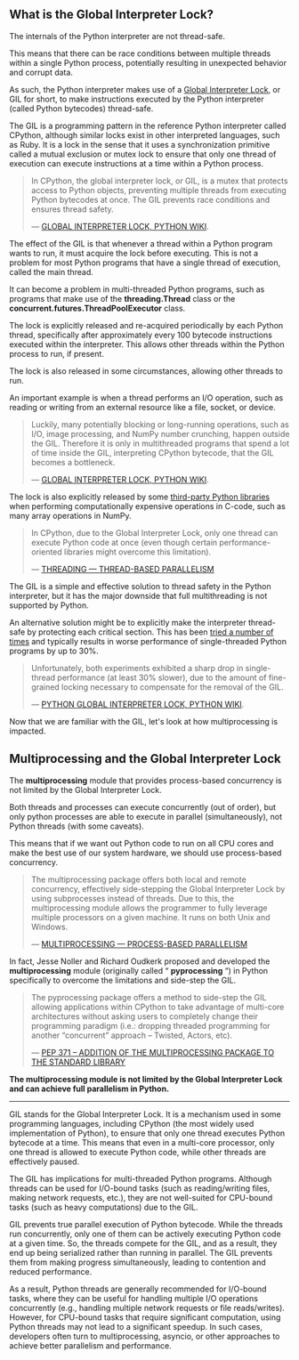 


## What is the Global Interpreter Lock?

The internals of the Python interpreter are not thread-safe.

This means that there can be race conditions between multiple threads within a single Python process, potentially resulting in unexpected behavior and corrupt data.

As such, the Python interpreter makes use of a [Global Interpreter Lock](https://en.wikipedia.org/wiki/Global_interpreter_lock), or GIL for short, to make instructions executed by the Python interpreter (called Python bytecodes) thread-safe.

The GIL is a programming pattern in the reference Python interpreter called CPython, although similar locks exist in other interpreted languages, such as Ruby. It is a lock in the sense that it uses a synchronization primitive called a mutual exclusion or mutex lock to ensure that only one thread of execution can execute instructions at a time within a Python process.

> In CPython, the global interpreter lock, or GIL, is a mutex that protects access to Python objects, preventing multiple threads from executing Python bytecodes at once. The GIL prevents race conditions and ensures thread safety.
>
> — [GLOBAL INTERPRETER LOCK, PYTHON WIKI](https://wiki.python.org/moin/GlobalInterpreterLock).

The effect of the GIL is that whenever a thread within a Python program wants to run, it must acquire the lock before executing. This is not a problem for most Python programs that have a single thread of execution, called the main thread.

It can become a problem in multi-threaded Python programs, such as programs that make use of the **threading.Thread** class or the **concurrent.futures.ThreadPoolExecutor** class.

The lock is explicitly released and re-acquired periodically by each Python thread, specifically after approximately every 100 bytecode instructions executed within the interpreter. This allows other threads within the Python process to run, if present.

The lock is also released in some circumstances, allowing other threads to run.

An important example is when a thread performs an I/O operation, such as reading or writing from an external resource like a file, socket, or device.

> Luckily, many potentially blocking or long-running operations, such as I/O, image processing, and NumPy number crunching, happen outside the GIL. Therefore it is only in multithreaded programs that spend a lot of time inside the GIL, interpreting CPython bytecode, that the GIL becomes a bottleneck.
>
> — [GLOBAL INTERPRETER LOCK, PYTHON WIKI](https://wiki.python.org/moin/GlobalInterpreterLock).

The lock is also explicitly released by some [third-party Python libraries](https://scipy-cookbook.readthedocs.io/items/ParallelProgramming.html) when performing computationally expensive operations in C-code, such as many array operations in NumPy.

> In CPython, due to the Global Interpreter Lock, only one thread can execute Python code at once (even though certain performance-oriented libraries might overcome this limitation).
>
> — [THREADING — THREAD-BASED PARALLELISM](https://docs.python.org/3/library/threading.html)

The GIL is a simple and effective solution to thread safety in the Python interpreter, but it has the major downside that full multithreading is not supported by Python.

An alternative solution might be to explicitly make the interpreter thread-safe by protecting each critical section. This has been [tried a number of times](https://docs.python.org/3/faq/library.html#can-t-we-get-rid-of-the-global-interpreter-lock) and typically results in worse performance of single-threaded Python programs by up to 30%.

> Unfortunately, both experiments exhibited a sharp drop in single-thread performance (at least 30% slower), due to the amount of fine-grained locking necessary to compensate for the removal of the GIL.
>
> — [PYTHON GLOBAL INTERPRETER LOCK, PYTHON WIKI](https://wiki.python.org/moin/GlobalInterpreterLock).

Now that we are familiar with the GIL, let's look at how multiprocessing is impacted.


## Multiprocessing and the Global Interpreter Lock

The **multiprocessing** module that provides process-based concurrency is not limited by the Global Interpreter Lock.

Both threads and processes can execute concurrently (out of order), but only python processes are able to execute in parallel (simultaneously), not Python threads (with some caveats).

This means that if we want out Python code to run on all CPU cores and make the best use of our system hardware, we should use process-based concurrency.

> The multiprocessing package offers both local and remote concurrency, effectively side-stepping the Global Interpreter Lock by using subprocesses instead of threads. Due to this, the multiprocessing module allows the programmer to fully leverage multiple processors on a given machine. It runs on both Unix and Windows.
>
> — [MULTIPROCESSING — PROCESS-BASED PARALLELISM](https://docs.python.org/3.10/library/multiprocessing.html)

In fact, Jesse Noller and Richard Oudkerk proposed and developed the **multiprocessing** module (originally called “ **pyprocessing** “) in Python specifically to overcome the limitations and side-step the GIL.

> The pyprocessing package offers a method to side-step the GIL allowing applications within CPython to take advantage of multi-core architectures without asking users to completely change their programming paradigm (i.e.: dropping threaded programming for another “concurrent” approach – Twisted, Actors, etc).
>
> — [PEP 371 – ADDITION OF THE MULTIPROCESSING PACKAGE TO THE STANDARD LIBRARY](https://peps.python.org/pep-0371/)

**The multiprocessing module is not limited by the Global Interpreter Lock and can achieve full parallelism in Python.**

---



GIL stands for the Global Interpreter Lock. It is a mechanism used in some programming languages, including CPython (the most widely used implementation of Python), to ensure that only one thread executes Python bytecode at a time. This means that even in a multi-core processor, only one thread is allowed to execute Python code, while other threads are effectively paused.

The GIL has implications for multi-threaded Python programs. Although threads can be used for I/O-bound tasks (such as reading/writing files, making network requests, etc.), they are not well-suited for CPU-bound tasks (such as heavy computations) due to the GIL.

GIL prevents true parallel execution of Python bytecode. While the threads run concurrently, only one of them can be actively executing Python code at a given time. So, the threads compete for the GIL, and as a result, they end up being serialized rather than running in parallel. The GIL prevents them from making progress simultaneously, leading to contention and reduced performance.

As a result, Python threads are generally recommended for I/O-bound tasks, where they can be useful for handling multiple I/O operations concurrently (e.g., handling multiple network requests or file reads/writes). However, for CPU-bound tasks that require significant computation, using Python threads may not lead to a significant speedup. In such cases, developers often turn to multiprocessing, asyncio, or other approaches to achieve better parallelism and performance.
